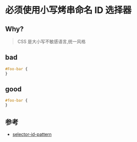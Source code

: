 # 必须使用小写烤串命名 ID 选择器

## Why?

> CSS 是大小写不敏感语言,统一风格

## bad

```scss
#Foo-bar {
}
```

## good

```scss
#foo-bar {
}
```

## 参考

- [selector-id-pattern](https://stylelint.io/user-guide/rules/list/selector-id-pattern)
